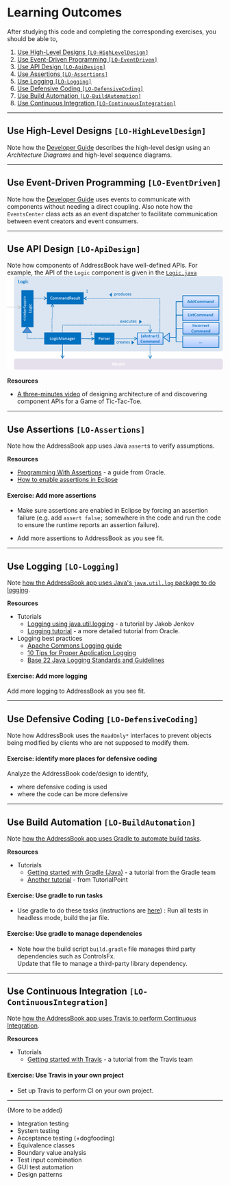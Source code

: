 # Learning Outcomes
After studying this code and completing the corresponding exercises, you should be able to,

1. [Use High-Level Designs `[LO-HighLevelDesign]`](#use-high-level-designs-lo-highleveldesign)
1. [Use Event-Driven Programming `[LO-EventDriven]`](#use-event-driven-programming-lo-eventdriven`)
1. [Use API Design `[LO-ApiDesign]`](#use-api-design-lo-apidesign)
1. [Use Assertions `[LO-Assertions]`](#use-assertions-lo-assertions)
1. [Use Logging `[LO-Logging]`](#use-logging-lo-logging)
1. [Use Defensive Coding `[LO-DefensiveCoding]`](#use-defensive-coding-lo-defensivedoding)
1. [Use Build Automation `[LO-BuildAutomation]`](#use-build-automation-lo-buildautomation)
1. [Use Continuous Integration `[LO-ContinuousIntegration]`](#use-continuous-integration-lo-continuousintegration)

------------------------------------------------------------------------------------------------------

## Use High-Level Designs `[LO-HighLevelDesign]`

Note how the [Developer Guide](DeveloperGuide.md#architecture) describes the high-level design using an
_Architecture Diagrams_ and high-level sequence diagrams.

------------------------------------------------------------------------------------------------------

## Use Event-Driven Programming `[LO-EventDriven]`

Note how the [Developer Guide](DeveloperGuide.md#architecture) uses events to communicate with components 
without needing a direct coupling. Also note how the `EventsCenter` class acts as an event dispatcher to
facilitate communication between event creators and event consumers.

------------------------------------------------------------------------------------------------------

## Use API Design `[LO-ApiDesign]`

Note how components of AddressBook have well-defined APIs. For example, the API of the `Logic` component
is given in the [`Logic.java`](../src/main/java/seedu/address/logic/Logic.java)
<img src="images/LogicClassDiagram.png" width="800"><br>

**Resources**
* [A three-minutes video](https://www.youtube.com/watch?v=Un80XoRT1ME) of designing architecture of and 
  discovering component APIs for a Game of Tic-Tac-Toe. 

------------------------------------------------------------------------------------------------------

## Use Assertions `[LO-Assertions]`

Note how the AddressBook app uses Java `assert`s to verify assumptions.

**Resources**
 * [Programming With Assertions](http://docs.oracle.com/javase/6/docs/technotes/guides/language/assert.html) - a 
     guide from Oracle. 
 * [How to enable assertions in Eclipse](http://stackoverflow.com/questions/5509082/eclipse-enable-assertions)
 
#### Exercise: Add more assertions
 * Make sure assertions are enabled in Eclipse by forcing an assertion failure (e.g. add `assert false;` somewhere in 
 the code and run the code to ensure the runtime reports an assertion failure).
 
 * Add more assertions to AddressBook as you see fit.
 
------------------------------------------------------------------------------------------------------

## Use Logging `[LO-Logging]`

Note [how the AddressBook app uses Java's `java.util.log` package to do logging](DeveloperGuide.md#logging).

**Resources**
 * Tutorials
   * [Logging using java.util.logging](http://tutorials.jenkov.com/java-logging/index.html) - a tutorial by Jakob Jenkov
   * [Logging tutorial](http://docs.oracle.com/javase/7/docs/technotes/guides/logging/overview.html) - a more detailed 
   tutorial from Oracle.
 * Logging best practices 
   * [Apache Commons Logging guide](http://commons.apache.org/proper/commons-logging/guide.html#Message_PrioritiesLevels)
   * [10 Tips for Proper Application Logging](https://www.javacodegeeks.com/2011/01/10-tips-proper-application-logging.html)
   * [Base 22 Java Logging Standards and Guidelines](https://wiki.base22.com/display/btg/Java+Logging+Standards+and+Guidelines)

#### Exercise: Add more logging
 Add more logging to AddressBook as you see fit.
 
------------------------------------------------------------------------------------------------------
 
## Use Defensive Coding `[LO-DefensiveCoding]`
 
 Note how AddressBook uses the `ReadOnly*` interfaces to prevent objects being modified by clients who are not 
 supposed to modify them.
 
#### Exercise: identify more places for defensive coding
  Analyze the AddressBook code/design to identify,
   * where defensive coding is used
   * where the code can be more defensive

------------------------------------------------------------------------------------------------------

## Use Build Automation `[LO-BuildAutomation]`

Note [how the AddressBook app uses Gradle to automate build tasks](UsingGradle.md).

**Resources**
 * Tutorials
   * [Getting started with Gradle (Java)](https://gradle.org/getting-started-gradle-java/) - a tutorial from the Gradle team
   * [Another tutorial](http://www.tutorialspoint.com/gradle/) - from TutorialPoint 
 
#### Exercise: Use gradle to run tasks
 * Use gradle to do these tasks (instructions are [here](UsingGradle.md)) 
   : Run all tests in headless mode, build the jar file.
   
#### Exercise: Use gradle to manage dependencies
 * Note how the build script `build.gradle` file manages third party dependencies such as ControlsFx. <br>
   Update that file to manage a third-party library dependency.

------------------------------------------------------------------------------------------------------

## Use Continuous Integration `[LO-ContinuousIntegration]`

Note [how the AddressBook app uses Travis to perform Continuous Integration](UsingTravis.md).

**Resources**
 * Tutorials
   * [Getting started with Travis](https://docs.travis-ci.com/user/getting-started/) - a tutorial from the Travis team
 
#### Exercise: Use Travis in your own project
 * Set up Travis to perform CI on your own project.
 
------------------------------------------------------------------------------------------------------

{More to be added}
* Integration testing
* System testing
* Acceptance testing (+dogfooding)
* Equivalence classes
* Boundary value analysis
* Test input combination
* GUI test automation
* Design patterns



